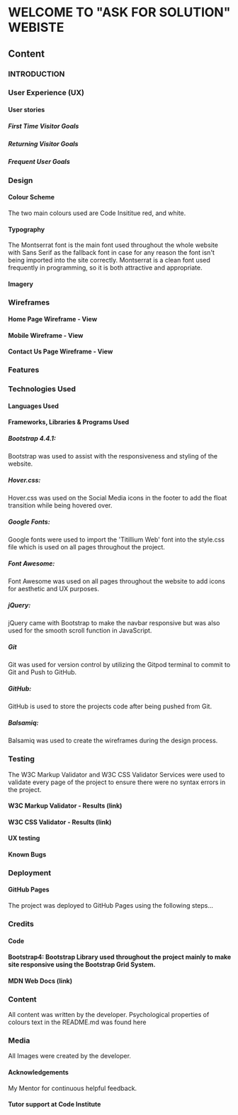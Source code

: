 # WELCOME TO "ASK FOR SOLUTION" WEBISTE

## Content

### INTRODUCTION

### User Experience (UX)
#### User stories
##### First Time Visitor Goals

##### Returning Visitor Goals

##### Frequent User Goals

### Design
#### Colour Scheme
The two main colours used are Code Insititue red, and white.
#### Typography
The Montserrat font is the main font used throughout the whole website with Sans Serif as the fallback font in case for any reason the font isn't being imported into the site correctly. Montserrat is a clean font used frequently in programming, so it is both attractive and appropriate.
#### Imagery

### Wireframes
#### Home Page Wireframe - View
#### Mobile Wireframe - View
#### Contact Us Page Wireframe - View

### Features

### Technologies Used
#### Languages Used
#### Frameworks, Libraries & Programs Used
##### Bootstrap 4.4.1:
Bootstrap was used to assist with the responsiveness and styling of the website.
##### Hover.css:
Hover.css was used on the Social Media icons in the footer to add the float transition while being hovered over.
##### Google Fonts:
Google fonts were used to import the 'Titillium Web' font into the style.css file which is used on all pages throughout the project.
##### Font Awesome:
Font Awesome was used on all pages throughout the website to add icons for aesthetic and UX purposes.
##### jQuery:
jQuery came with Bootstrap to make the navbar responsive but was also used for the smooth scroll function in JavaScript.
##### Git
Git was used for version control by utilizing the Gitpod terminal to commit to Git and Push to GitHub.
##### GitHub:
GitHub is used to store the projects code after being pushed from Git.
##### Balsamiq:
Balsamiq was used to create the wireframes during the design process.

### Testing
The W3C Markup Validator and W3C CSS Validator Services were used to validate every page of the project to ensure there were no syntax errors in the project.
#### W3C Markup Validator - Results (link)
#### W3C CSS Validator - Results (link)
#### UX testing
#### Known Bugs

### Deployment
#### GitHub Pages
The project was deployed to GitHub Pages using the following steps...

### Credits
#### Code


#### Bootstrap4: Bootstrap Library used throughout the project mainly to make site responsive using the Bootstrap Grid System.

#### MDN Web Docs (link)

### Content
All content was written by the developer.
Psychological properties of colours text in the README.md was found here

### Media
All Images were created by the developer.

#### Acknowledgements
My Mentor for continuous helpful feedback.

#### Tutor support at Code Institute
